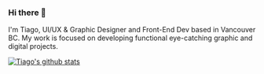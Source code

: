### Hi there 👋

I'm Tiago, UI/UX & Graphic Designer and Front-End Dev based in Vancouver BC. My work is focused on developing functional eye-catching graphic and digital projects.

[![Tiago's github stats](https://github-readme-stats.vercel.app/api?username=tiagov8&theme=dark)](https://github.com/tiagov8/github-readme-stats)
